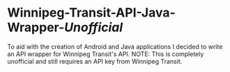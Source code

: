 Winnipeg-Transit-API-Java-Wrapper-_Unofficial_
==============================================

To aid with the creation of Android and Java applications I decided to write an API wrapper for Winnipeg Transit's API. NOTE: This is completely unofficial and still requires an API key from Winnipeg Transit.
